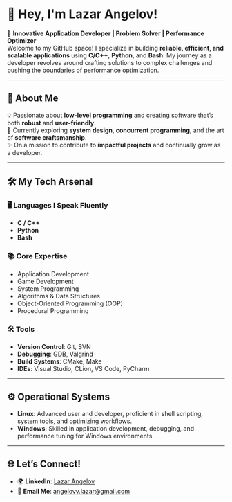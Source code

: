 # 👋 Hey, I'm Lazar Angelov!  

🚀 **Innovative Application Developer | Problem Solver | Performance Optimizer**  
Welcome to my GitHub space! I specialize in building **reliable, efficient, and scalable applications** using **C/C++**, **Python**, and **Bash**. My journey as a developer revolves around crafting solutions to complex challenges and pushing the boundaries of performance optimization.  

---

## 🎯 **About Me**  

💡 Passionate about **low-level programming** and creating software that’s both **robust** and **user-friendly**.  
🌱 Currently exploring **system design**, **concurrent programming**, and the art of **software craftsmanship**.  
✨ On a mission to contribute to **impactful projects** and continually grow as a developer.  

---

## 🛠️ **My Tech Arsenal**  

### 🖥️ **Languages I Speak Fluently**  
- **C / C++**  
- **Python**  
- **Bash**  

### 📚 **Core Expertise**  
- Application Development  
- Game Development  
- System Programming  
- Algorithms & Data Structures  
- Object-Oriented Programming (OOP)  
- Procedural Programming  

### 🛠️ **Tools**  
- **Version Control**: Git, SVN  
- **Debugging**: GDB, Valgrind  
- **Build Systems**: CMake, Make  
- **IDEs**: Visual Studio, CLion, VS Code, PyCharm  

---

## ⚙️ **Operational Systems**  
- **Linux**: Advanced user and developer, proficient in shell scripting, system tools, and optimizing workflows.  
- **Windows**: Skilled in application development, debugging, and performance tuning for Windows environments.  

---

## 🌐 **Let’s Connect!**  

- 🌍 **LinkedIn**: [Lazar Angelov](https://www.linkedin.com/in/lazar-angelov/)  
- 📧 **Email Me**: [angelovv.lazar@gmail.com](mailto:angelovv.lazar@gmail.com)  
